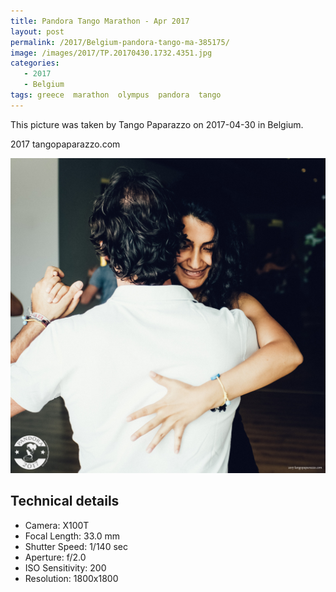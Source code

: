 ```yaml
---
title: Pandora Tango Marathon - Apr 2017
layout: post
permalink: /2017/Belgium-pandora-tango-ma-385175/
image: /images/2017/TP.20170430.1732.4351.jpg
categories:
   - 2017
   - Belgium
tags: greece  marathon  olympus  pandora  tango
---
```

   
This picture was taken by Tango Paparazzo on 2017-04-30 in Belgium.

2017 tangopaparazzo.com

![Pandora Tango Marathon - Apr 2017](/images/2017/TP.20170430.1732.4351.jpg)

## Technical details
* <i class="fa-solid fa-camera"></i> Camera: X100T
* <i class="fa-solid fa-square-caret-left"></i> Focal Length: 33.0 mm
* <i class="fa-solid fa-stopwatch"></i> Shutter Speed: 1/140 sec
* <i class="fa-solid fa-circle-dot"></i> Aperture: f/2.0
* <i class="fa-solid fa-lightbulb"></i> ISO Sensitivity: 200
* <i class="fa-solid fa-square-full"></i> Resolution: 1800x1800
